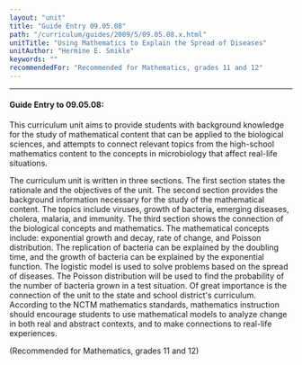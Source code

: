 ```yaml
---
layout: "unit"
title: "Guide Entry 09.05.08"
path: "/curriculum/guides/2009/5/09.05.08.x.html"
unitTitle: "Using Mathematics to Explain the Spread of Diseases"
unitAuthor: "Hermine E. Smikle"
keywords: ""
recommendedFor: "Recommended for Mathematics, grades 11 and 12"
---
```

<body>
<hr/>
 <h4>
  Guide Entry to 09.05.08:
 </h4>
 This curriculum unit aims to provide students with background knowledge for the study of mathematical content that can be applied to the biological sciences, and attempts to connect relevant topics from the high-school mathematics content to the concepts in microbiology that affect real-life situations.
<p>
  The curriculum unit is written in three sections. The first section states the rationale and the objectives of the unit. The second section provides the background information necessary for the study of the mathematical content. The topics include viruses, growth of bacteria, emerging diseases, cholera, malaria, and immunity. The third section shows the connection of the biological concepts and mathematics. The mathematical concepts include: exponential growth and decay, rate of change, and Poisson distribution. The replication of bacteria can be explained by the doubling time, and the growth of bacteria can be explained by the exponential function. The logistic model is used to solve problems based on the spread of diseases. The Poisson distribution will be used to find the probability of the number of bacteria grown in a test situation. Of great importance is the connection of the unit to the state and school district's curriculum. According to the NCTM mathematics standards, mathematics instruction should encourage students to use mathematical models to analyze change in both real and abstract contexts, and to make connections to real-life experiences.
 </p>
<p>
  (Recommended for Mathematics, grades 11 and 12)
 </p>











</body>